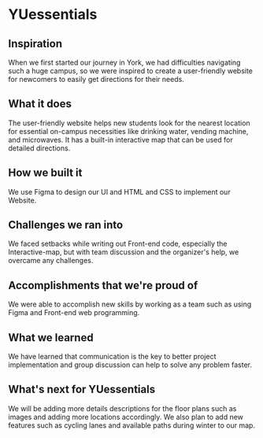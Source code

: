 # YUessentials

## Inspiration
When we first started our journey in York, we had difficulties navigating such a huge campus, so we were inspired to create a user-friendly website for newcomers to easily get directions for their needs.

## What it does

The user-friendly website helps new students look for the nearest location for essential on-campus necessities like drinking water, vending machine, and microwaves. It has a built-in interactive map that can be used for detailed directions.

## How we built it

We use Figma to design our UI and HTML and CSS to implement our Website.

## Challenges we ran into

We faced setbacks while writing out Front-end code, especially the Interactive-map, but with team discussion and the organizer's help, we overcame any challenges.

## Accomplishments that we're proud of
We were able to accomplish new skills by working as a team such as using Figma and Front-end web programming.

## What we learned
We have learned that communication is the key to better project implementation and group discussion can help to solve any problem faster.

## What's next for YUessentials
We will be adding more details descriptions for the floor plans such as images and adding more locations accordingly. We also plan to add new features such as cycling lanes and available paths during winter to our map. 
